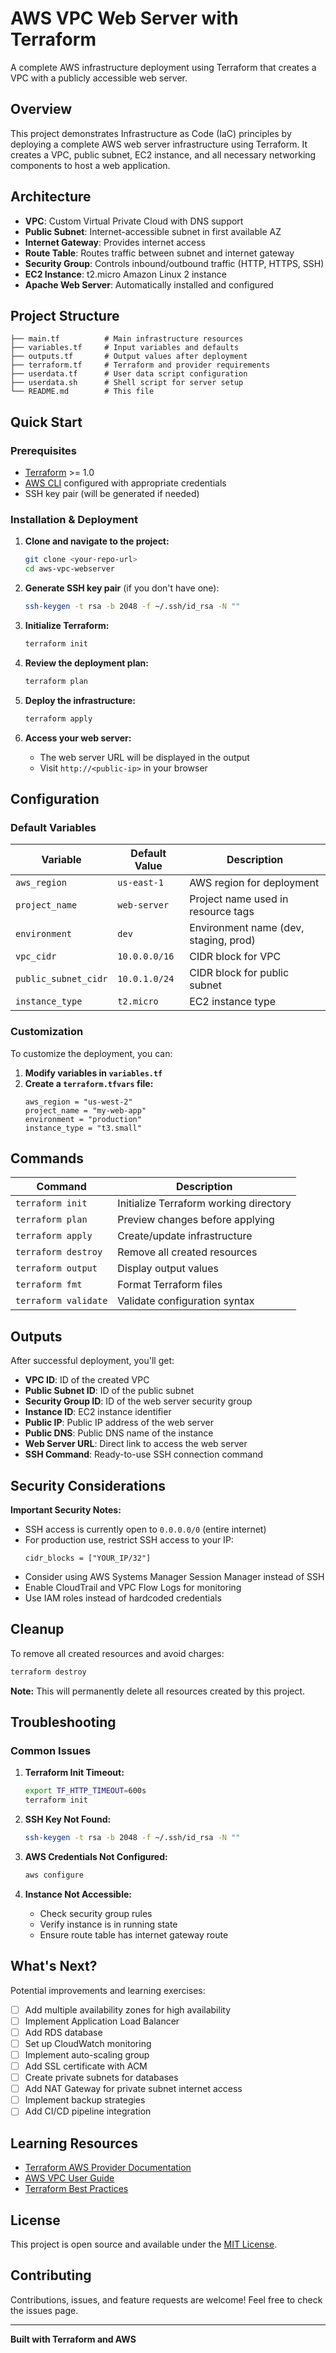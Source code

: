 # AWS VPC Web Server with Terraform

A complete AWS infrastructure deployment using Terraform that creates a VPC with a publicly accessible web server.

## Overview

This project demonstrates Infrastructure as Code (IaC) principles by deploying a complete AWS web server infrastructure using Terraform. It creates a VPC, public subnet, EC2 instance, and all necessary networking components to host a web application.

## Architecture

- **VPC**: Custom Virtual Private Cloud with DNS support
- **Public Subnet**: Internet-accessible subnet in first available AZ
- **Internet Gateway**: Provides internet access
- **Route Table**: Routes traffic between subnet and internet gateway
- **Security Group**: Controls inbound/outbound traffic (HTTP, HTTPS, SSH)
- **EC2 Instance**: t2.micro Amazon Linux 2 instance
- **Apache Web Server**: Automatically installed and configured

## Project Structure

```
├── main.tf          # Main infrastructure resources
├── variables.tf     # Input variables and defaults
├── outputs.tf       # Output values after deployment
├── terraform.tf     # Terraform and provider requirements
├── userdata.tf      # User data script configuration
├── userdata.sh      # Shell script for server setup
└── README.md        # This file
```

## Quick Start

### Prerequisites

- [Terraform](https://www.terraform.io/downloads.html) >= 1.0
- [AWS CLI](https://aws.amazon.com/cli/) configured with appropriate credentials
- SSH key pair (will be generated if needed)

### Installation & Deployment

1. **Clone and navigate to the project:**
   ```bash
   git clone <your-repo-url>
   cd aws-vpc-webserver
   ```

2. **Generate SSH key pair** (if you don't have one):
   ```bash
   ssh-keygen -t rsa -b 2048 -f ~/.ssh/id_rsa -N ""
   ```

3. **Initialize Terraform:**
   ```bash
   terraform init
   ```

4. **Review the deployment plan:**
   ```bash
   terraform plan
   ```

5. **Deploy the infrastructure:**
   ```bash
   terraform apply
   ```

6. **Access your web server:**
   - The web server URL will be displayed in the output
   - Visit `http://<public-ip>` in your browser

## Configuration

### Default Variables

| Variable | Default Value | Description |
|----------|---------------|-------------|
| `aws_region` | `us-east-1` | AWS region for deployment |
| `project_name` | `web-server` | Project name used in resource tags |
| `environment` | `dev` | Environment name (dev, staging, prod) |
| `vpc_cidr` | `10.0.0.0/16` | CIDR block for VPC |
| `public_subnet_cidr` | `10.0.1.0/24` | CIDR block for public subnet |
| `instance_type` | `t2.micro` | EC2 instance type |

### Customization

To customize the deployment, you can:

1. **Modify variables in `variables.tf`**
2. **Create a `terraform.tfvars` file:**
   ```hcl
   aws_region = "us-west-2"
   project_name = "my-web-app"
   environment = "production"
   instance_type = "t3.small"
   ```

## Commands

| Command | Description |
|---------|-------------|
| `terraform init` | Initialize Terraform working directory |
| `terraform plan` | Preview changes before applying |
| `terraform apply` | Create/update infrastructure |
| `terraform destroy` | Remove all created resources |
| `terraform output` | Display output values |
| `terraform fmt` | Format Terraform files |
| `terraform validate` | Validate configuration syntax |

## Outputs

After successful deployment, you'll get:

- **VPC ID**: ID of the created VPC
- **Public Subnet ID**: ID of the public subnet
- **Security Group ID**: ID of the web server security group
- **Instance ID**: EC2 instance identifier
- **Public IP**: Public IP address of the web server
- **Public DNS**: Public DNS name of the instance
- **Web Server URL**: Direct link to access the web server
- **SSH Command**: Ready-to-use SSH connection command

## Security Considerations

**Important Security Notes:**

- SSH access is currently open to `0.0.0.0/0` (entire internet)
- For production use, restrict SSH access to your IP:
  ```hcl
  cidr_blocks = ["YOUR_IP/32"]
  ```
- Consider using AWS Systems Manager Session Manager instead of SSH
- Enable CloudTrail and VPC Flow Logs for monitoring
- Use IAM roles instead of hardcoded credentials

## Cleanup

To remove all created resources and avoid charges:

```bash
terraform destroy
```

**Note:** This will permanently delete all resources created by this project.

## Troubleshooting

### Common Issues

1. **Terraform Init Timeout:**
   ```bash
   export TF_HTTP_TIMEOUT=600s
   terraform init
   ```

2. **SSH Key Not Found:**
   ```bash
   ssh-keygen -t rsa -b 2048 -f ~/.ssh/id_rsa -N ""
   ```

3. **AWS Credentials Not Configured:**
   ```bash
   aws configure
   ```

4. **Instance Not Accessible:**
   - Check security group rules
   - Verify instance is in running state
   - Ensure route table has internet gateway route

## What's Next?

Potential improvements and learning exercises:

- [ ] Add multiple availability zones for high availability
- [ ] Implement Application Load Balancer
- [ ] Add RDS database
- [ ] Set up CloudWatch monitoring
- [ ] Implement auto-scaling group
- [ ] Add SSL certificate with ACM
- [ ] Create private subnets for databases
- [ ] Add NAT Gateway for private subnet internet access
- [ ] Implement backup strategies
- [ ] Add CI/CD pipeline integration

## Learning Resources

- [Terraform AWS Provider Documentation](https://registry.terraform.io/providers/hashicorp/aws/latest/docs)
- [AWS VPC User Guide](https://docs.aws.amazon.com/vpc/latest/userguide/)
- [Terraform Best Practices](https://www.terraform.io/docs/cloud/guides/recommended-practices/index.html)

## License

This project is open source and available under the [MIT License](LICENSE).

## Contributing

Contributions, issues, and feature requests are welcome! Feel free to check the issues page.

---

**Built with Terraform and AWS**
